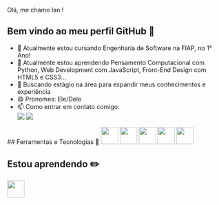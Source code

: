  Olá, me chamo Ian ! 
## Bem vindo ao meu perfil GitHub 👋

- 🌱 Atualmente estou cursando Engenharia de Software na FIAP, no 1° Ano!
- 🌱 Atualmente estou aprendendo Pensamento Computacional com Python, Web Development com JavaScript, Front-End Design com HTML5 e CSS3...
- 🔭 Buscando estágio na área para expandir meus conhecimentos e experiência
- 😄 Pronomes: Ele/Dele
- 📫 Como entrar em contato comigo: <br>
<a href = "mailto:ianmonteiromoreira@gmail.com"><img loading="lazy" src="https://img.shields.io/badge/Gmail-D14836?style=for-the-badge&logo=gmail&logoColor=white" target="_blank"></a>
 <a href="https://www.linkedin.com/in/ian-monteiro-moreira-a4543a2b7" target="_blank"><img loading="lazy" src="https://img.shields.io/badge/-LinkedIn-%230077B5?style=for-the-badge&logo=linkedin&logoColor=white" target="_blank"></a>

<div>
 ## Ferramentas e Tecnologias 🤖
 <img src="https://cdn.jsdelivr.net/gh/devicons/devicon@latest/icons/python/python-original.svg" width="40" height="40"/>
 <img loading="lazy" src="https://cdn.jsdelivr.net/gh/devicons/devicon@latest/icons/html5/html5-original-wordmark.svg" width="40" height="40"/>
 <img loading="lazy" src="https://cdn.jsdelivr.net/gh/devicons/devicon@latest/icons/css3/css3-original-wordmark.svg" width="40" height="40"/>
 <img loading="lazy" src="https://cdn.jsdelivr.net/gh/devicons/devicon@latest/icons/javascript/javascript-original.svg" width="40" height="40"/>
 <img loading="lazy" src="https://cdn.jsdelivr.net/gh/devicons/devicon@latest/icons/git/git-original.svg" width="40" height="40"/>
 </div>

 ## Estou aprendendo ✏️
 <img loading="lazy" src="https://cdn.jsdelivr.net/gh/devicons/devicon@latest/icons/c/c-original.svg" width="40" height="40"/>

